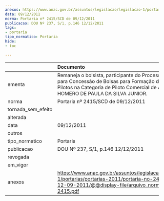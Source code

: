 ```yaml
---
anexos: https://www.anac.gov.br/assuntos/legislacao/legislacao-1/portarias/portarias-2011/portaria-no-2415-scd-de-12-09-2011/@@display-file/arquivo_norma/PA2011-2415.pdf
data: 09/12/2011
norma: Portaria nº 2415/SCD de 09/12/2011
publicacao: DOU Nº 237, S/1, p.146 12/12/2011
tags:
- portaria
tipo_normatico: Portaria
hide: 
- toc 
 
---
```


|                    | Documento                                                                                                                                                                                        |
|:-------------------|:-------------------------------------------------------------------------------------------------------------------------------------------------------------------------------------------------|
| ementa             | Remaneja o bolsista, participante do Processo Seletivo para Concessão de Bolsas para Formação de Jovens Pilotos na Categoria de Piloto Comercial de Avião, JOSÉ HOMERO DE PAULA DA SILVA JUNIOR. |
| norma              | Portaria nº 2415/SCD de 09/12/2011                                                                                                                                                               |
| tornada_sem_efeito |                                                                                                                                                                                                  |
| alterada           |                                                                                                                                                                                                  |
| data               | 09/12/2011                                                                                                                                                                                       |
| outros             |                                                                                                                                                                                                  |
| tipo_normatico     | Portaria                                                                                                                                                                                         |
| publicacao         | DOU Nº 237, S/1, p.146 12/12/2011                                                                                                                                                                |
| revogada           |                                                                                                                                                                                                  |
| em_vigor           |                                                                                                                                                                                                  |
| anexos             | https://www.anac.gov.br/assuntos/legislacao/legislacao-1/portarias/portarias-2011/portaria-no-2415-scd-de-12-09-2011/@@display-file/arquivo_norma/PA2011-2415.pdf                                |